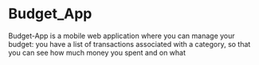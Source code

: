 # Budget_App
Budget-App is a mobile web application where you can manage your budget: you have a list of transactions associated with a category, so that you can see how much money you spent and on what
